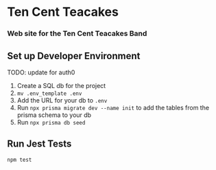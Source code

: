 # Ten Cent Teacakes

### Web site for the Ten Cent Teacakes Band

## Set up Developer Environment

TODO: update for auth0

1. Create a SQL db for the project
1. `mv .env_template .env`
1. Add the URL for your db to `.env`
1. Run `npx prisma migrate dev --name init` to add the tables from the prisma schema to your db
1. Run `npx prisma db seed`

## Run Jest Tests

```bash
npm test
```
